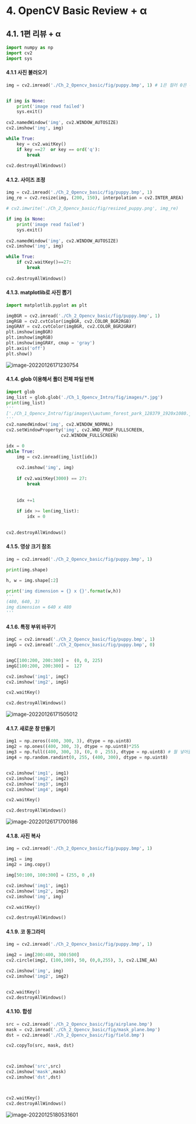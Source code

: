 # 4. OpenCV Basic Review + α 

## 4.1. 1편 리뷰 + α

```python
import numpy as np
import cv2
import sys
```
#### 4.1.1 사진 불러오기
```python
img = cv2.imread('./Ch_2_Opencv_basic/fig/puppy.bmp', 1) # 1은 컬러 0은 흑백


if img is None:
    print('image read failed')
    sys.exit()
    
cv2.namedWindow('img', cv2.WINDOW_AUTOSIZE)
cv2.imshow('img', img)

while True:
    key = cv2.waitKey()
    if key ==27  or key == ord('q'):
        break
        
cv2.destroyAllWindows()
```

#### 4.1.2. 사이즈 조정

```python
img = cv2.imread('./Ch_2_Opencv_basic/fig/puppy.bmp', 1)
img_re = cv2.resize(img, (200, 150), interpolation = cv2.INTER_AREA)

# cv2.imwrite('./Ch_2_Opencv_basic/fig/resized_puppy.png', img_re)

if img is None:
    print('image read failed')
    sys.exit()
    
cv2.namedWindow('img', cv2.WINDOW_AUTOSIZE)
cv2.imshow('img', img)

while True:
    if cv2.waitKey()==27:
        break
        
cv2.destroyAllWindows()
```
#### 4.1.3. matplotlib로 사진 뽑기

```python
import matplotlib.pyplot as plt

imgBGR = cv2.imread('./Ch_2_Opencv_basic/fig/puppy.bmp', 1)
imgRGB = cv2.cvtColor(imgBGR, cv2.COLOR_BGR2RGB)
imgGRAY = cv2.cvtColor(imgBGR, cv2.COLOR_BGR2GRAY)
plt.imshow(imgBGR)
plt.imshow(imgRGB)
plt.imshow(imgGRAY, cmap = 'gray')
plt.axis('off')
plt.show()
```

![image-20220126171230754](image.assets/image-20220126171230754.png)

#### 4.1.4. glob 이용해서 폴더 전체 파일 반복

```python
import glob
img_list = glob.glob('./Ch_1_Opencv_Intro/fig/images/*.jpg')
print(img_list)
'''
['./Ch_1_Opencv_Intro/fig/images\\autumn_forest_park_128379_1920x1080.jpg', './Ch_1_Opencv_Intro/fig/images\\boat_mountains_lake_135258_1920x1080.jpg', './Ch_1_Opencv_Intro/fig/images\\forest_fog_trees_128751_1920x1080.jpg', './Ch_1_Opencv_Intro/fig/images\\pier_dock_sea_dusk_shore_118549_1920x1080.jpg', './Ch_1_Opencv_Intro/fig/images\\road_marking_evening_clouds_horizon_120298_1920x1080.jpg']
'''
cv2.namedWindow('img', cv2.WINDOW_NORMAL)
cv2.setWindowProperty('img', cv2.WND_PROP_FULLSCREEN,
                     cv2.WINDOW_FULLSCREEN)

idx = 0
while True:
    img = cv2.imread(img_list[idx])
    
    cv2.imshow('img', img)
    
    if cv2.waitKey(3000) == 27:
        break
        
        
    idx +=1
    
    if idx >= len(img_list):
        idx = 0

        
cv2.destroyAllWindows()
```

#### 4.1.5. 영상 크기 참조

```python
img = cv2.imread('./Ch_2_Opencv_basic/fig/puppy.bmp', 1)

print(img.shape)

h, w = img.shape[:2]

print('img dimension = {} x {}'.format(w,h))
'''
(480, 640, 3)
img dimension = 640 x 480
'''
```

#### 4.1.6. 특정 부위 바꾸기

```python
imgC = cv2.imread('./Ch_2_Opencv_basic/fig/puppy.bmp', 1)
imgG = cv2.imread('./Ch_2_Opencv_basic/fig/puppy.bmp', 0)


imgC[100:200, 200:300] =  (0, 0, 225)
imgG[100:200, 200:300] =  127

cv2.imshow('img1', imgC)
cv2.imshow('img2', imgG)

cv2.waitKey()

cv2.destroyAllWindows()
```

![image-20220126171505012](image.assets/image-20220126171505012.png)

#### 4.1.7. 새로운 창 만들기

```python
img1 = np.zeros((400, 300, 3), dtype = np.uint8)
img2 = np.ones((400, 300, 3), dtype = np.uint8)*255
img3 = np.full((400, 300, 3), (0, 0 , 255), dtype = np.uint8) # 뭘 넣어줄지 입력해야해 
img4 = np.random.randint(0, 255, (400, 300), dtype = np.uint8)


cv2.imshow('img1', img1)
cv2.imshow('img2', img2)
cv2.imshow('img3', img3)
cv2.imshow('img4', img4)

cv2.waitKey()

cv2.destroyAllWindows()
```

![image-20220126171700186](image.assets/image-20220126171700186.png)

#### 4.1.8. 사진 복사

```python
img = cv2.imread('./Ch_2_Opencv_basic/fig/puppy.bmp', 1)

img1 = img
img2 = img.copy()

img[50:100, 100:300] = (255, 0 ,0)

cv2.imshow('img1', img1)
cv2.imshow('img2', img2)
cv2.imshow('img', img)

cv2.waitKey()

cv2.destroyAllWindows()
```

#### 4.1.9. 코 동그라미 

```python
img = cv2.imread('./Ch_2_Opencv_basic/fig/puppy.bmp', 1)

img2 = img[200:400, 300:500]
cv2.circle(img2, (100,100), 50, (0,0,255), 3, cv2.LINE_AA)

cv2.imshow('img', img)
cv2.imshow('img2', img2)


cv2.waitKey()
cv2.destroyAllWindows()
```

#### 4.1.10. 합성

```python
src = cv2.imread('./Ch_2_Opencv_basic/fig/airplane.bmp')
mask = cv2.imread('./Ch_2_Opencv_basic/fig/mask_plane.bmp')
dst = cv2.imread('./Ch_2_Opencv_basic/fig/field.bmp')

cv2.copyTo(src, mask, dst)



cv2.imshow('src',src)
cv2.imshow('mask',mask)
cv2.imshow('dst',dst)



cv2.waitKey()
cv2.destroyAllWindows()
```

![image-20220125180531601](image.assets/image-20220125180531601.png)
